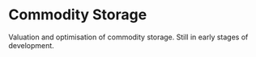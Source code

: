 # Commodity Storage 
Valuation and optimisation of commodity storage. Still in early stages of development.
